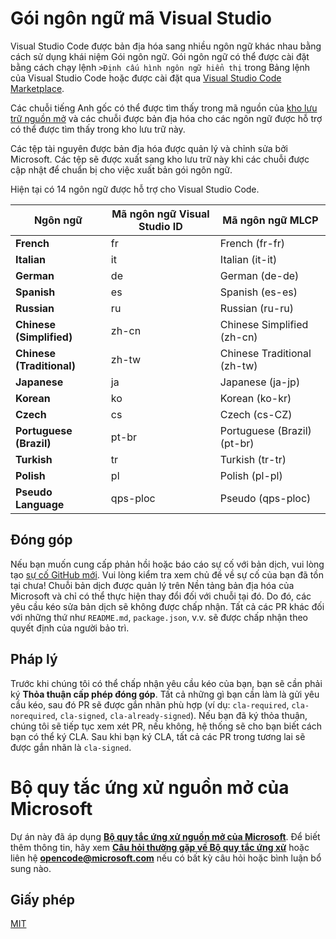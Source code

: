 # Gói ngôn ngữ mã Visual Studio

Visual Studio Code được bản địa hóa sang nhiều ngôn ngữ khác nhau bằng cách sử dụng khái niệm Gói ngôn ngữ. Gói ngôn ngữ có thể được cài đặt bằng cách chạy lệnh `>Định cấu hình ngôn ngữ hiển thị` trong Bảng lệnh của Visual Studio Code hoặc được cài đặt qua [Visual Studio Code Marketplace](https://marketplace.visualstudio.com/search?target=VSCode&category=Language%20Packs&sortBy=Installs).

Các chuỗi tiếng Anh gốc có thể được tìm thấy trong mã nguồn của [kho lưu trữ nguồn mở](https://github.com/microsoft/vscode) và các chuỗi được bản địa hóa cho các ngôn ngữ được hỗ trợ có thể được tìm thấy trong kho lưu trữ này.

Các tệp tài nguyên được bản địa hóa được quản lý và chỉnh sửa bởi Microsoft. Các tệp sẽ được xuất sang kho lưu trữ này khi các chuỗi được cập nhật để chuẩn bị cho việc xuất bản gói ngôn ngữ.

Hiện tại có 14 ngôn ngữ được hỗ trợ cho Visual Studio Code.

|Ngôn ngữ|Mã ngôn ngữ Visual Studio ID|Mã ngôn ngữ MLCP|
|--------|--------|--------|
|**French**|fr|French (fr-fr)
|**Italian**|it|Italian (it-it)
|**German**|de|German (de-de)
|**Spanish**|es|Spanish (es-es)
|**Russian**|ru|Russian (ru-ru)
|**Chinese (Simplified)**|zh-cn|Chinese Simplified (zh-cn)
|**Chinese (Traditional)**|zh-tw|Chinese Traditional (zh-tw)
|**Japanese**|ja|Japanese (ja-jp)
|**Korean**|ko|Korean (ko-kr)
|**Czech**|cs|Czech (cs-CZ)
|**Portuguese (Brazil)**|pt-br|Portuguese (Brazil) (pt-br)
|**Turkish**|tr|Turkish (tr-tr)
|**Polish**|pl| Polish (pl-pl)
|**Pseudo Language**|qps-ploc|Pseudo (qps-ploc)

## Đóng góp

Nếu bạn muốn cung cấp phản hồi hoặc báo cáo sự cố với bản dịch, vui lòng tạo [sự cố GitHub mới](https://github.com/microsoft/vscode-loc/issues/new). Vui lòng kiểm tra xem chủ đề về sự cố của bạn đã tồn tại chưa!
Chuỗi bản dịch được quản lý trên Nền tảng bản địa hóa của Microsoft và chỉ có thể thực hiện thay đổi đối với chuỗi tại đó. Do đó, các yêu cầu kéo sửa bản dịch sẽ không được chấp nhận. Tất cả các PR khác đối với những thứ như `README.md`, `package.json`, v.v. sẽ được chấp nhận theo quyết định của người bảo trì.

## Pháp lý

Trước khi chúng tôi có thể chấp nhận yêu cầu kéo của bạn, bạn sẽ cần phải ký **Thỏa thuận cấp phép đóng góp**. Tất cả những gì bạn cần làm là gửi yêu cầu kéo, sau đó PR sẽ được gắn nhãn phù hợp (ví dụ: `cla-required`, `cla-norequired`, `cla-signed`, `cla-already-signed`). Nếu bạn đã ký thỏa thuận, chúng tôi sẽ tiếp tục xem xét PR, nếu không, hệ thống sẽ cho bạn biết cách bạn có thể ký CLA. Sau khi bạn ký CLA, tất cả các PR trong tương lai sẽ được gắn nhãn là `cla-signed`.

# Bộ quy tắc ứng xử nguồn mở của Microsoft

Dự án này đã áp dụng [**Bộ quy tắc ứng xử nguồn mở của Microsoft**](https://opensource.microsoft.com/codeofconduct/).
Để biết thêm thông tin, hãy xem [**Câu hỏi thường gặp về Bộ quy tắc ứng xử**](https://opensource.microsoft.com/codeofconduct/faq/) hoặc
liên hệ [**opencode@microsoft.com**](mailto:opencode@microsoft.com) nếu có bất kỳ câu hỏi hoặc bình luận bổ sung nào.

## Giấy phép
[MIT](LICENSE.md)

